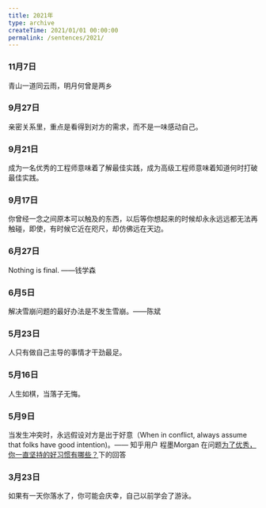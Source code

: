 ```yaml
---
title: 2021年
type: archive
createTime: 2021/01/01 00:00:00
permalink: /sentences/2021/
---
```


### 11月7日

青山一道同云雨，明月何曾是两乡

### 9月27日

亲密关系里，重点是看得到对方的需求，而不是一味感动自己。

### 9月21日

成为一名优秀的工程师意味着了解最佳实践，成为高级工程师意味着知道何时打破最佳实践。

### 9月17日

你曾经一念之间原本可以触及的东西，以后等你想起来的时候却永永远远都无法再触碰，即使，有时候它近在咫尺，却仿佛远在天边。

### 6月27日

Nothing is final. ——钱学森

### 6月5日

解决雪崩问题的最好办法是不发生雪崩。——陈斌

### 5月23日

人只有做自己主导的事情才干劲最足。

### 5月16日

人生如棋，当落子无悔。

### 5月9日

当发生冲突时，永远假设对方是出于好意（When in conflict, always assume that folks have good intention)。—— 知乎用户 程墨Morgan 
在问题[为了优秀，你一直坚持的好习惯有哪些？](https://www.zhihu.com/question/452488029/answer/1876388797)下的回答


### 3月23日

如果有一天你落水了，你可能会庆幸，自己以前学会了游泳。








